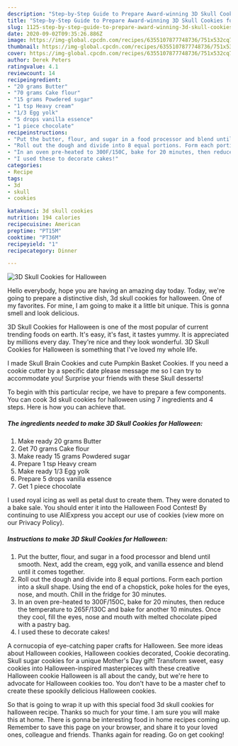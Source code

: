 ```yaml
---
description: "Step-by-Step Guide to Prepare Award-winning 3D Skull Cookies for Halloween"
title: "Step-by-Step Guide to Prepare Award-winning 3D Skull Cookies for Halloween"
slug: 1125-step-by-step-guide-to-prepare-award-winning-3d-skull-cookies-for-halloween
date: 2020-09-02T09:35:26.886Z
image: https://img-global.cpcdn.com/recipes/6355107877748736/751x532cq70/3d-skull-cookies-for-halloween-recipe-main-photo.jpg
thumbnail: https://img-global.cpcdn.com/recipes/6355107877748736/751x532cq70/3d-skull-cookies-for-halloween-recipe-main-photo.jpg
cover: https://img-global.cpcdn.com/recipes/6355107877748736/751x532cq70/3d-skull-cookies-for-halloween-recipe-main-photo.jpg
author: Derek Peters
ratingvalue: 4.1
reviewcount: 14
recipeingredient:
- "20 grams Butter"
- "70 grams Cake flour"
- "15 grams Powdered sugar"
- "1 tsp Heavy cream"
- "1/3 Egg yolk"
- "5 drops vanilla essence"
- "1 piece chocolate"
recipeinstructions:
- "Put the butter, flour, and sugar in a food processor and blend until smooth. Next, add the cream, egg yolk, and vanilla essence and blend until it comes together."
- "Roll out the dough and divide into 8 equal portions. Form each portion into a skull shape. Using the end of a chopstick, poke holes for the eyes, nose, and mouth. Chill in the fridge for 30 minutes."
- "In an oven pre-heated to 300F/150C, bake for 20 minutes, then reduce the temperature to 265F/130C and bake for another 10 minutes. Once they cool, fill the eyes, nose and mouth with melted chocolate piped with a pastry bag."
- "I used these to decorate cakes!"
categories:
- Recipe
tags:
- 3d
- skull
- cookies

katakunci: 3d skull cookies 
nutrition: 194 calories
recipecuisine: American
preptime: "PT15M"
cooktime: "PT36M"
recipeyield: "1"
recipecategory: Dinner

---
```



![3D Skull Cookies for Halloween](https://img-global.cpcdn.com/recipes/6355107877748736/751x532cq70/3d-skull-cookies-for-halloween-recipe-main-photo.jpg)

Hello everybody, hope you are having an amazing day today. Today, we're going to prepare a distinctive dish, 3d skull cookies for halloween. One of my favorites. For mine, I am going to make it a little bit unique. This is gonna smell and look delicious.

3D Skull Cookies for Halloween is one of the most popular of current trending foods on earth. It's easy, it's fast, it tastes yummy. It is appreciated by millions every day. They're nice and they look wonderful. 3D Skull Cookies for Halloween is something that I've loved my whole life.

I made Skull Brain Cookies and cute Pumpkin Basket Cookies. If you need a cookie cutter by a specific date please message me so I can try to accommodate you! Surprise your friends with these Skull desserts!


To begin with this particular recipe, we have to prepare a few components. You can cook 3d skull cookies for halloween using 7 ingredients and 4 steps. Here is how you can achieve that.

<!--inarticleads1-->

##### The ingredients needed to make 3D Skull Cookies for Halloween:

1. Make ready 20 grams Butter
1. Get 70 grams Cake flour
1. Make ready 15 grams Powdered sugar
1. Prepare 1 tsp Heavy cream
1. Make ready 1/3 Egg yolk
1. Prepare 5 drops vanilla essence
1. Get 1 piece chocolate


I used royal icing as well as petal dust to create them. They were donated to a bake sale. You should enter it into the Halloween Food Contest! By continuing to use AliExpress you accept our use of cookies (view more on our Privacy Policy). 

<!--inarticleads2-->

##### Instructions to make 3D Skull Cookies for Halloween:

1. Put the butter, flour, and sugar in a food processor and blend until smooth. Next, add the cream, egg yolk, and vanilla essence and blend until it comes together.
1. Roll out the dough and divide into 8 equal portions. Form each portion into a skull shape. Using the end of a chopstick, poke holes for the eyes, nose, and mouth. Chill in the fridge for 30 minutes.
1. In an oven pre-heated to 300F/150C, bake for 20 minutes, then reduce the temperature to 265F/130C and bake for another 10 minutes. Once they cool, fill the eyes, nose and mouth with melted chocolate piped with a pastry bag.
1. I used these to decorate cakes!


A cornucopia of eye-catching paper crafts for Halloween. See more ideas about Halloween cookies, Halloween cookies decorated, Cookie decorating. Skull sugar cookies for a unique Mother&#39;s Day gift! Transform sweet, easy cookies into Halloween-inspired masterpieces with these creative Halloween cookie Halloween is all about the candy, but we&#39;re here to advocate for Halloween cookies too. You don&#39;t have to be a master chef to create these spookily delicious Halloween cookies. 

So that is going to wrap it up with this special food 3d skull cookies for halloween recipe. Thanks so much for your time. I am sure you will make this at home. There is gonna be interesting food in home recipes coming up. Remember to save this page on your browser, and share it to your loved ones, colleague and friends. Thanks again for reading. Go on get cooking!

